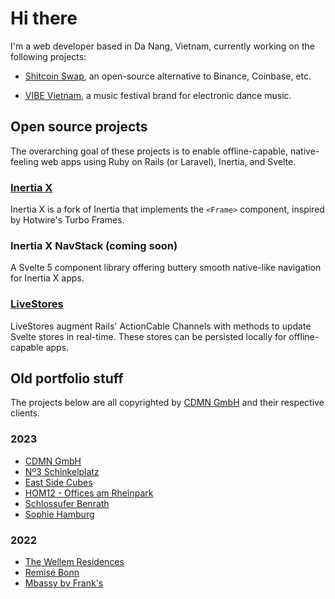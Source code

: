 # Hi there

I'm a web developer based in Da Nang, Vietnam, currently working on the following projects:

- [Shitcoin Swap](https://www.shitcoinswap.com), an open-source alternative to Binance, Coinbase, etc.

- [VIBE Vietnam](https://x.com/vibevietnam), a music festival brand for electronic dance music.

## Open source projects

The overarching goal of these projects is to enable offline-capable, native-feeling web apps using Ruby on Rails (or Laravel), Inertia, and Svelte.

### [Inertia X](https://github.com/buhrmi/inertiax)

Inertia X is a fork of Inertia that implements the `<Frame>` component, inspired by Hotwire's Turbo Frames.

### Inertia X NavStack (coming soon)

A Svelte 5 component library offering buttery smooth native-like navigation for Inertia X apps.

### [LiveStores](https://github.com/buhrmi/livestores)

LiveStores augment Rails' ActionCable Channels with methods to update Svelte stores in real-time. These stores can be persisted locally for offline-capable apps.


## Old portfolio stuff

The projects below are all copyrighted by [CDMN GmbH](https://cdmn.de) and their respective clients.

### 2023

- [CDMN GmbH](https://cdmn.de)
- [Nº3 Schinkelplatz](https://no3-schinkelplatz.cdmn.de/en)
- [East Side Cubes](https://www.east-side-cubes.de)
- [HOM12 - Offices am Rheinpark](https://www.hom12.de)
- [Schlossufer Benrath](https://www.schlossufer-benrath.de)
- [Sophie Hamburg](https://sophie.hamburg)

### 2022

- [The Wellem Residences](https://www.thewellemresidences.com)
- [Remise Bonn](https://www.remise-bonn.de)
- [Mbassy by Frank's](https://www.mbassybyfranks.com)

